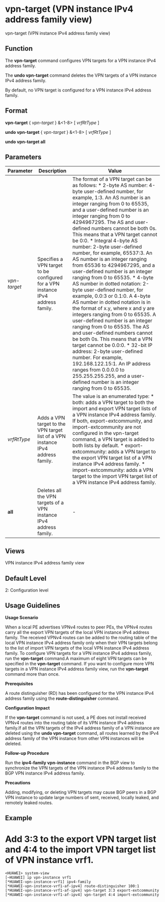 vpn-target (VPN instance IPv4 address family view)
==================================================

vpn-target (VPN instance IPv4 address family view)

Function
--------



The **vpn-target** command configures VPN targets for a VPN instance IPv4 address family.

The **undo vpn-target** command deletes the VPN targets of a VPN instance IPv4 address family.



By default, no VPN target is configured for a VPN instance IPv4 address family.


Format
------

**vpn-target** { *vpn-target* } &<1-8> [ *vrfRtType* ]

**undo vpn-target** { *vpn-target* } &<1-8> [ *vrfRtType* ]

**undo vpn-target all**


Parameters
----------

| Parameter | Description | Value |
| --- | --- | --- |
| *vpn-target* | Specifies a VPN target to be configured for a VPN instance IPv4 address family. | The format of a VPN target can be as follows:   * 2-byte AS number: 4-byte user-defined number, for example, 1:3. An AS number is an integer ranging from 0 to 65535, and a user-defined number is an integer ranging from 0 to 4294967295. The AS and user-defined numbers cannot be both 0s. This means that a VPN target cannot be 0:0. * Integral 4-byte AS number: 2-byte user-defined number, for example, 65537:3. An AS number is an integer ranging from 65536 to 4294967295, and a user-defined number is an integer ranging from 0 to 65535. * 4-byte AS number in dotted notation: 2-byte user-defined number, for example, 0.0:3 or 0.1:0. A 4-byte AS number in dotted notation is in the format of x.y, where x and y are integers ranging from 0 to 65535. A user-defined number is an integer ranging from 0 to 65535. The AS and user-defined numbers cannot be both 0s. This means that a VPN target cannot be 0.0:0. * 32-bit IP address: 2-byte user-defined number. For example, 192.168.122.15:1. An IP address ranges from 0.0.0.0 to 255.255.255.255, and a user-defined number is an integer ranging from 0 to 65535. |
| *vrfRtType* | Adds a VPN target to the VPN target list of a VPN instance IPv4 address family. | The value is an enumerated type:   * both: adds a VPN target to both the import and export VPN target lists of a VPN instance IPv4 address family. If both, export-extcommunity, and import-extcommunity are not configured in the vpn-target command, a VPN target is added to both lists by default. * export-extcommunity: adds a VPN target to the export VPN target list of a VPN instance IPv4 address family. * import-extcommunity: adds a VPN target to the import VPN target list of a VPN instance IPv4 address family. |
| **all** | Deletes all the VPN targets of a VPN instance IPv4 address family. | - |



Views
-----

VPN instance IPv4 address family view


Default Level
-------------

2: Configuration level


Usage Guidelines
----------------

**Usage Scenario**

When a local PE advertises VPNv4 routes to peer PEs, the VPNv4 routes carry all the export VPN targets of the local VPN instance IPv4 address family. The received VPNv4 routes can be added to the routing table of the local VPN instance IPv4 address family only when their VPN targets belong to the list of import VPN targets of the local VPN instance IPv4 address family. To configure VPN targets for a VPN instance IPv4 address family, run the **vpn-target** command.A maximum of eight VPN targets can be specified in the **vpn-target** command. If you want to configure more VPN targets in a VPN instance IPv4 address family view, run the **vpn-target** command more than once.

**Prerequisites**



A route distinguisher (RD) has been configured for the VPN instance IPv4 address family using the **route-distinguisher** command.



**Configuration Impact**



If the **vpn-target** command is not used, a PE does not install received VPNv4 routes into the routing table of its VPN instance IPv4 address family.If all the VPN targets of the IPv4 address family of a VPN instance are deleted using the **undo vpn-target** command, all routes learned by the IPv4 address family of the VPN instance from other VPN instances will be deleted.



**Follow-up Procedure**



Run the **ipv4-family vpn-instance** command in the BGP view to synchronize the VPN targets of the VPN instance IPv4 address family to the BGP VPN instance IPv4 address family.



**Precautions**

Adding, modifying, or deleting VPN targets may cause BGP peers in a BGP VPN instance to update large numbers of sent, received, locally leaked, and remotely leaked routes.


Example
-------

# Add 3:3 to the export VPN target list and 4:4 to the import VPN target list of VPN instance vrf1.
```
<HUAWEI> system-view
[~HUAWEI] ip vpn-instance vrf1
[*HUAWEI-vpn-instance-vrf1] ipv4-family
[*HUAWEI-vpn-instance-vrf1-af-ipv4] route-distinguisher 100:1
[*HUAWEI-vpn-instance-vrf1-af-ipv4] vpn-target 3:3 export-extcommunity
[*HUAWEI-vpn-instance-vrf1-af-ipv4] vpn-target 4:4 import-extcommunity

```